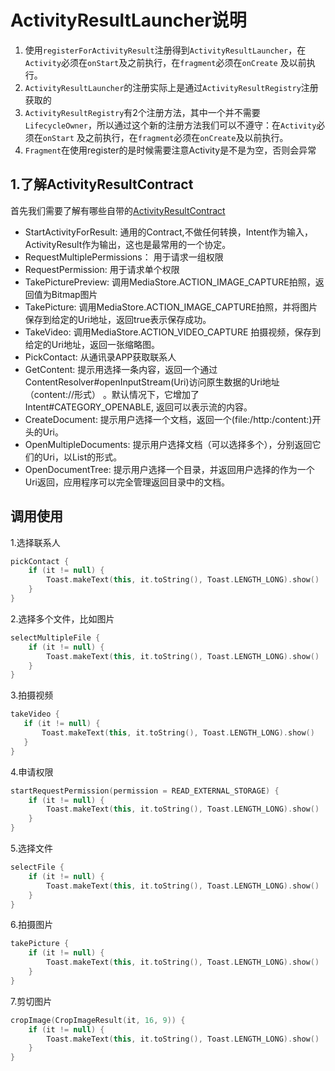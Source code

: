 # ActivityResultLauncher说明

1. 使用`registerForActivityResult`注册得到`ActivityResultLauncher`，在`Activity`必须在`onStart`及之前执行，在`fragment`必须在`onCreate`
   及以前执行。
2. `ActivityResultLauncher`的注册实际上是通过`ActivityResultRegistry`注册获取的
3. `ActivityResultRegistry`有2个注册方法，其中一个并不需要`LifecycleOwner`，所以通过这个新的注册方法我们可以不遵守：在`Activity`必须在`onStart`
   及之前执行，在`fragment`必须在`onCreate`及以前执行。
4. `Fragment`在使用register的是时候需要注意Activity是不是为空，否则会异常

## 1.了解ActivityResultContract

首先我们需要了解有哪些自带的[ActivityResultContract](https://developer.android.com/reference/androidx/activity/result/contract/ActivityResultContract)

- StartActivityForResult: 通用的Contract,不做任何转换，Intent作为输入，ActivityResult作为输出，这也是最常用的一个协定。
- RequestMultiplePermissions： 用于请求一组权限
- RequestPermission: 用于请求单个权限
- TakePicturePreview: 调用MediaStore.ACTION_IMAGE_CAPTURE拍照，返回值为Bitmap图片
- TakePicture: 调用MediaStore.ACTION_IMAGE_CAPTURE拍照，并将图片保存到给定的Uri地址，返回true表示保存成功。
- TakeVideo: 调用MediaStore.ACTION_VIDEO_CAPTURE 拍摄视频，保存到给定的Uri地址，返回一张缩略图。
- PickContact: 从通讯录APP获取联系人
- GetContent: 提示用选择一条内容，返回一个通过ContentResolver#openInputStream(Uri)访问原生数据的Uri地址（content://形式） 。默认情况下，它增加了
  Intent#CATEGORY_OPENABLE, 返回可以表示流的内容。
- CreateDocument: 提示用户选择一个文档，返回一个(file:/http:/content:)开头的Uri。
- OpenMultipleDocuments: 提示用户选择文档（可以选择多个），分别返回它们的Uri，以List的形式。
- OpenDocumentTree: 提示用户选择一个目录，并返回用户选择的作为一个Uri返回，应用程序可以完全管理返回目录中的文档。

## 调用使用

1.选择联系人

```kotlin
pickContact {
    if (it != null) {
        Toast.makeText(this, it.toString(), Toast.LENGTH_LONG).show()
    }
}
```

2.选择多个文件，比如图片

```kotlin
selectMultipleFile {
    if (it != null) {
        Toast.makeText(this, it.toString(), Toast.LENGTH_LONG).show()
    }
}
```

3.拍摄视频

 ```kotlin
takeVideo {
    if (it != null) {
        Toast.makeText(this, it.toString(), Toast.LENGTH_LONG).show()
    }
}
```

4.申请权限

```kotlin
startRequestPermission(permission = READ_EXTERNAL_STORAGE) {
    if (it != null) {
        Toast.makeText(this, it.toString(), Toast.LENGTH_LONG).show()
    }
}

```

5.选择文件

```kotlin
selectFile {
    if (it != null) {
        Toast.makeText(this, it.toString(), Toast.LENGTH_LONG).show()
    }
}
```

6.拍摄图片

```kotlin
takePicture {
    if (it != null) {
        Toast.makeText(this, it.toString(), Toast.LENGTH_LONG).show()
    }
}
```

7.剪切图片

```kotlin
cropImage(CropImageResult(it, 16, 9)) {
    if (it != null) {
        Toast.makeText(this, it.toString(), Toast.LENGTH_LONG).show()
    }
}
```